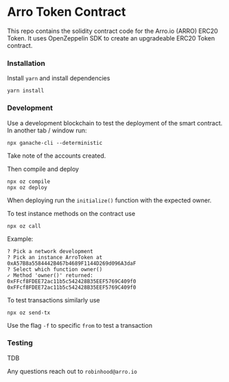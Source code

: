 # Arro Token Contract
This repo contains the solidity contract code for the Arro.io (ARRO) ERC20 Token.
It uses OpenZeppelin SDK to create an upgradeable ERC20 Token contract.

### Installation
Install `yarn` and install dependencies
```
yarn install
```

### Development
Use a development blockchain to test the deployment of the smart contract.
In another tab / window run:
```
npx ganache-cli --deterministic
```

Take note of the accounts created.

Then compile and deploy 
```
npx oz compile
npx oz deploy
```

When deploying run the `initialize()` function with the expected owner.

To test instance methods on the contract use
```
npx oz call
```
Example:
```
? Pick a network development
? Pick an instance ArroToken at 0xA57B8a5584442B467b4689F1144D269d096A3daF
? Select which function owner()
✓ Method 'owner()' returned: 0xFFcf8FDEE72ac11b5c542428B35EEF5769C409f0
0xFFcf8FDEE72ac11b5c542428B35EEF5769C409f0
```

To test transactions similarly use
```
npx oz send-tx
```
Use the flag `-f` to specific `from` to test a transaction

### Testing
TDB

Any questions reach out to `robinhood@arro.io`